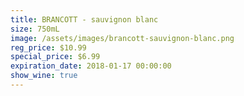 ```yaml
---
title: BRANCOTT - sauvignon blanc
size: 750mL
image: /assets/images/brancott-sauvignon-blanc.png
reg_price: $10.99
special_price: $6.99
expiration_date: 2018-01-17 00:00:00
show_wine: true
---
```



